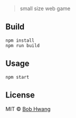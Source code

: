 > small size web game

## Build

```
npm install
npm run build
```

## Usage

```
npm start
```

## License

MIT © [Bob Hwang](https://agvim.wordpress.com)
